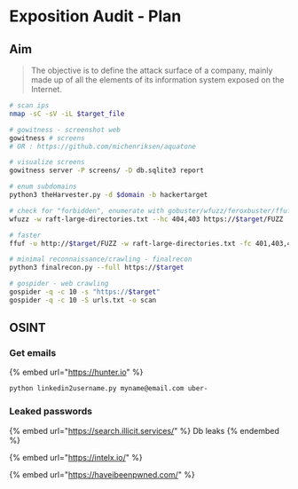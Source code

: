 # Exposition Audit - Plan

## Aim

> The objective is to define the attack surface of a company, mainly made up of all the elements of its information system exposed on the Internet.

```bash
# scan ips
nmap -sC -sV -iL $target_file 

# gowitness - screenshot web
gowitness # screens
# OR : https://github.com/michenriksen/aquatone

# visualize screens
gowitness server -P screens/ -D db.sqlite3 report

# enum subdomains
python3 theHarvester.py -d $domain -b hackertarget

# check for "forbidden", enumerate with gobuster/wfuzz/feroxbuster/ffuf
wfuzz -w raft-large-directories.txt --hc 404,403 https://$target/FUZZ

# faster
ffuf -u http://$target/FUZZ -w raft-large-directories.txt -fc 401,403,404 -fs 0

# minimal reconnaissance/crawling - finalrecon
python3 finalrecon.py --full https://$target

# gospider - web crawling
gospider -q -c 10 -s "https://$target"
gospider -q -c 10 -S urls.txt -o scan
```

## OSINT

### Get emails

{% embed url="https://hunter.io" %}

```bash
python linkedin2username.py myname@email.com uber-
```

### Leaked passwords

{% embed url="https://search.illicit.services/" %}
Db leaks
{% endembed %}

{% embed url="https://intelx.io/" %}

{% embed url="https://haveibeenpwned.com/" %}
